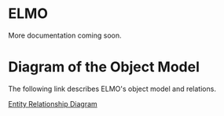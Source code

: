 ELMO
=========

More documentation coming soon.

Diagram of the Object Model
==============
The following link describes ELMO's object model and relations.

[Entity Relationship Diagram](docs/erd.pdf)

<!---
Ensure you have the following dependencies installed.

Ruby version 1.9.2 or higher
MySQL 5.0 or higher
Imagemagick
Then follow the steps below.

Get the source code from http://code.google.com/p/elmo/source/checkout
Install the required gems by running bundle install
Create an empty database and accompanying user for use by the app.
Copy config/database.yml.example to config/database.yml and edit this file in order to configure your database settings.
Create the database structure by running bundle exec rake db:schema:load RAILS_ENV=production
Create an administrator account by running bundle exec rake db:create_admin RAILS_ENV=production
Copy config/initializers/local_config.rb.example to config/initializers/local_config.rb and edit this file in order to configure some important app settings specific to your setup.
Start the server (how to do this will depend on your web server setup).
Open the app in a browser and login using username: super password: changeme
Change the 'super' account password to something more secure.--->



<!---
The 5 Main Features
ELMO's 5 main features are represented by the 5 icons on the home page. (To reach the home page at any time, click 'ELMO' at the top of the page. They main features are:

Manage Users: Create and edit User accounts for all people using the system.
Design Forms: Create and manipulate Forms that are used for submitting data.
Submit Data: Add data (Responses) to the system using ELMO or ODK Collect.
Review Responses: Monitor incoming Responses and check them for errors.
Report Results: Generate Reports such as tables, bar charts, and maps using the data in the system.
A Note about Permissions

Not all users are permitted to perform all the above actions. Only permitted actions will be shown on the home page and the sidebar menu.

Inline Help

When creating or editing objects such as Forms, Users, or Responses, you will find short descriptions of the various fields to be filled. Refer to these descriptions for help on specific fields.

Trying It Out

If you don't yet have access to an instance of ELMO, you can try these steps out on our demo instance at https://secure2.cceom.org (username: super, password: demo).

1. Manage Users
To create a new User, click 'Create a User' on the home page. Enter the User's information and click 'Create User'.

If you chose to show printable password instructions, the User's credentials will be displayed; otherwise you will be returned to the User listing and the User's credentials will be emailed to the provided email address.

To edit or delete an existing User, click the 'Manage Users' icon on the home page, then click the pencil or trash can icon next to the User you want to edit or delete.

2. Design Forms
To create a new Form, click 'Create a Form' on the home page. Enter the name and type for the Form and click 'Create Form'. This creates a Form with no questions.

To add questions to the Form, click 'Add Questions'. A list of all the existing questions in the system is shown. To add one or more of these existing questions to the Form, check the box next to each and then click 'Add selected Questions to Form'.

Alternatively, you can click 'Create new Question' to create an entirely new question and add it to your form.

After adding one or more Questions, you will be returned to the edit Question page, where you can then add more Questions.

Before Users can submit Responses for a Form, the Form must be 'published'. To publish a form, click the 'Design Forms' icon on the home page, then click the green up arrow next to the Form you want to publish. If only a red down arrow is present, the Form is already published. You can click the red arrow to unpublish it.

Forms cannot be edited or deleted when they are published. Unpublishing a Form should always be done carefully, as editing or deleting a Form that Users have already downloaded to a mobile phone will cause errors if a User tries to submit Responses based on it.

To edit or delete an existing Form, click the 'Design Forms' icon on the home page. Make sure the Form is not published, then click the pencil or trash can icon next to the Form you want to edit or delete. To edit or delete a specific Question, edit the Form, then click the pencil icon next to the Question you want to edit. If the Question you want to edit is also included on a separate published Form, you will only be able to edit some aspects of the Question.

3. Submit Data
To submit a Response using ELMO, choose the Form you want to fill out from the 'Submit Data' dropdown box on the home page and click 'Go'.

Fill in each answer. Required answers are marked with a red asterisk.

To edit or delete a response you have submitted, click the 'Submissions by You' link on the home page. Then click the pencil or trash can icon next to the Response you want to edit or delete. Depending on your permissions, you many not be able to edit or delete Responses that have been marked 'reviewed'.

The Place Box

The Place box on the page allows you to associate a Place with your Response. Associating a Place with a Response is beneficial because it allows the data in the Response to be displayed on a map.

You can use the Place box to search for an existing Place or to create a new Place.

To search for an existing Place, enter a search phrase (such as 'Starbucks on 5th Street, Atlanta' or 'Cestos City, Liberia' and click 'Suggest'. ELMO searches existing Places within the ELMO database, as well as Google's geocoding database. (This is the same database that is used when you type a search phrase into Google Maps.) After a few seconds, matching places will be displayed. To associate your response with one of the matches, click the radio button next to it. You can then proceed with filling out the rest of your Response.

To create a new Place, click 'Create New Place' below the Place box. A 'Create Place' page will pop up. Enter the data describing the new Place and click the 'Create Place' button at the bottom.

If you create a new Place, it will only be mappable if you enter latitude and longitude data for the place. Latitude and longitude are automatically included in Places created based on Google geocoding data.

4. Review Responses
Responses submitted with ELMO or ODK should always be "sanity checked" before they are used to generate Reports. This is to catch any inadvertent errors that could lead to distorted results.

To see all Responses in the system, click the 'Review Responses' icon on the home page. To see only responses that have not yet been reviewed, click the 'Awaiting Review' link on the home page.

To review a response, click the pencil icon next to the Response you would like to review. Look over all the Answers in the Response. When you are satisfied, click the 'Reviewed' checkbox near the top of the page, and then click 'Update Response'. The Response is now marked reviewed.

5. Report Results
Reports are the ultimate product of the ELMO system, and allow insights to be drawn from all the data collected.

To view an existing Report, choose it from the Report dropdown box on the home page and click 'Go'. The Report will be displayed based on the most recent data in the system.

To create a new Report, click 'Create a Report' on the home page. Choose the Report parameters. To preview the Report without saving it, click 'Preview'. To save the Report for future use, click 'Save'.

To edit an existing Report, choose it from the Report dropdown box on the home page and click 'Go'. Once the report is displayed, click the 'Edit This Report' link below the Report title. The Report parameters will be displayed.

--->